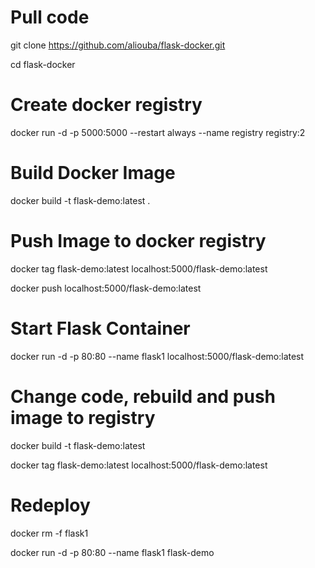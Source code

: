 # Pull code

git clone https://github.com/aliouba/flask-docker.git

cd flask-docker

# Create docker registry

docker run -d -p 5000:5000 --restart always --name registry registry:2

# Build Docker Image

docker build -t flask-demo:latest .

# Push Image to docker registry

docker tag flask-demo:latest localhost:5000/flask-demo:latest

docker push localhost:5000/flask-demo:latest

# Start Flask Container

docker run -d -p 80:80 --name flask1 localhost:5000/flask-demo:latest

# Change code, rebuild and push image to registry

docker build -t flask-demo:latest

docker tag flask-demo:latest localhost:5000/flask-demo:latest

# Redeploy 

docker rm -f flask1

docker run -d -p 80:80 --name flask1 flask-demo

